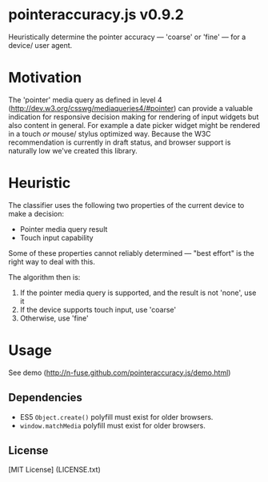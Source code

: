 pointeraccuracy.js v0.9.2
==============

Heuristically determine the pointer accuracy &mdash; 'coarse' or 'fine' &mdash; for a device/ user agent.

# Motivation
The 'pointer' media query as defined in level 4 (http://dev.w3.org/csswg/mediaqueries4/#pointer) can provide a valuable indication
for responsive decision making for rendering of input widgets but also content in general.
For example a date picker widget might be rendered in a touch _or_ mouse/ stylus optimized way.
Because the W3C recommendation is currently in draft status, and browser
support is naturally low we've created this library.

# Heuristic
The classifier uses the following two properties of the current device to make a decision:

* Pointer media query result
* Touch input capability

Some of these properties cannot reliably determined &mdash; "best effort" is the right way to deal with this.

The algorithm then is:

1. If the pointer media query is supported, and the result is not 'none', use it
2. If the device supports touch input, use 'coarse'
3. Otherwise, use 'fine'

# Usage
See demo (http://n-fuse.github.com/pointeraccuracy.js/demo.html)

## Dependencies
* ES5 `Object.create()` polyfill must exist for older browsers.
* `window.matchMedia` polyfill must exist for older browsers.

## License
[MIT License] (LICENSE.txt)
